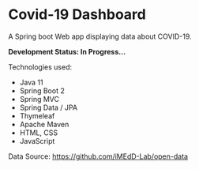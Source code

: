 # Covid-19 Dashboard
A Spring boot Web app displaying data about COVID-19.

<strong>Development Status: In Progress...</strong>

Technologies used:
- Java 11
- Spring Boot 2
- Spring MVC
- Spring Data / JPA
- Thymeleaf
- Apache Maven
- HTML, CSS
- JavaScript

Data Source: https://github.com/iMEdD-Lab/open-data
